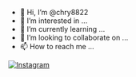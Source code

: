 - 👋 Hi, I’m @chry8822
- 👀 I’m interested in ...
- 🌱 I’m currently learning ...
- 💞️ I’m looking to collaborate on ...
- 📫 How to reach me ...

<!---
chry8822/chry8822 is a ✨ special ✨ repository because its `README.md` (this file) appears on your GitHub profile.
You can click the Preview link to take a look at your changes.
--->


 <a href="https://www.instagram.com/chrysan_th/" target="_blank">![Instagram](https://img.shields.io/badge/<chrys>-%23E4405F.svg?style=for-the-badge&logo=Instagram&logoColor=white)</a>
